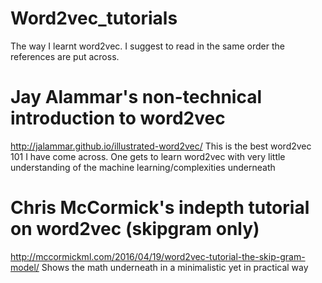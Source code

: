 # Word2vec_tutorials
The way I learnt word2vec. I suggest to read in the same order the references are put across.

# Jay Alammar's non-technical introduction to word2vec 
http://jalammar.github.io/illustrated-word2vec/
This is the best word2vec 101 I have come across. One gets to learn word2vec with very little understanding of the machine learning/complexities underneath

# Chris McCormick's indepth tutorial on word2vec (skipgram only)
http://mccormickml.com/2016/04/19/word2vec-tutorial-the-skip-gram-model/
Shows the math underneath in a minimalistic yet in practical way
